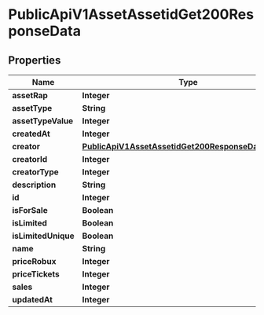 

# PublicApiV1AssetAssetidGet200ResponseData


## Properties

| Name | Type | Description | Notes |
|------------ | ------------- | ------------- | -------------|
|**assetRap** | **Integer** |  |  [optional] |
|**assetType** | **String** |  |  [optional] |
|**assetTypeValue** | **Integer** |  |  [optional] |
|**createdAt** | **Integer** |  |  [optional] |
|**creator** | [**PublicApiV1AssetAssetidGet200ResponseDataCreator**](PublicApiV1AssetAssetidGet200ResponseDataCreator.md) |  |  [optional] |
|**creatorId** | **Integer** |  |  [optional] |
|**creatorType** | **Integer** |  |  [optional] |
|**description** | **String** |  |  [optional] |
|**id** | **Integer** |  |  [optional] |
|**isForSale** | **Boolean** |  |  [optional] |
|**isLimited** | **Boolean** |  |  [optional] |
|**isLimitedUnique** | **Boolean** |  |  [optional] |
|**name** | **String** |  |  [optional] |
|**priceRobux** | **Integer** |  |  [optional] |
|**priceTickets** | **Integer** |  |  [optional] |
|**sales** | **Integer** |  |  [optional] |
|**updatedAt** | **Integer** |  |  [optional] |



